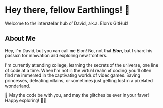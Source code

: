 # Hey there, fellow Earthlings! 👋
Welcome to the interstellar hub of David, a.k.a. Elon's GitHub! 

## About Me
Hey, I'm David, but you can call me Elon! No, not that _**Elon**_, but I share his passion for innovation and exploring new frontiers. 

I'm currently attending college, learning the secrets of the universe, one line of code at a time. When I'm not in the virtual realm of coding, you'll often find me immersed in the captivating worlds of video games. Saving princesses, defeating villains, or sometimes just getting lost in a pixelated wonderland. 

🚀 May the code be with you, and may the glitches be ever in your favor! Happy exploring! 🌌✨
